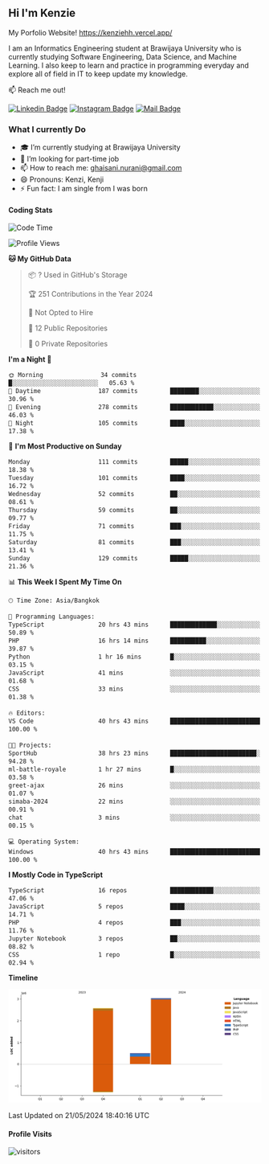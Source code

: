 ## Hi I'm Kenzie

My Porfolio Website!
https://kenziehh.vercel.app/

I am an Informatics Engineering student at Brawijaya University who is currently studying Software Engineering, Data Science, and Machine Learning. I also keep to learn and practice in programming everyday and explore all of field in IT to keep update my knowledge.

:mailbox: Reach me out!

[![Linkedin Badge](https://img.shields.io/badge/-Kenzie_Taqiyassar-0e76a8?style=flat&labelColor=0e76a8&logo=linkedin&logoColor=white)](https://www.linkedin.com/in/kenzie-taqiyassar-37458b1aa/) 
[![Instagram Badge](https://img.shields.io/badge/-@__kenziehh_-e84393?style=flat&labelColor=e84393&logo=instagram&logoColor=white)](https://www.instagram.com/_kenziehh/) 
[![Mail Badge](https://img.shields.io/badge/-ghaisani.nurani-c0392b?style=flat&labelColor=c0392b&logo=gmail&logoColor=white)](mailto:ghaisani.nurani@gmail.com)

### What I currently Do

- 🎓 I’m currently studying at Brawijaya University
- 💼 I’m looking for part-time job
- 📫 How to reach me: ghaisani.nurani@gmail.com
- 😄 Pronouns: Kenzi, Kenji
- ⚡ Fun fact: I am single from I was born

#### Coding Stats
<!--START_SECTION:waka-->
![Code Time](http://img.shields.io/badge/Code%20Time-381%20hrs%2058%20mins-blue)

![Profile Views](http://img.shields.io/badge/Profile%20Views-8-blue)

**🐱 My GitHub Data** 

> 📦 ? Used in GitHub's Storage 
 > 
> 🏆 251 Contributions in the Year 2024
 > 
> 🚫 Not Opted to Hire
 > 
> 📜 12 Public Repositories 
 > 
> 🔑 0 Private Repositories 
 > 
**I'm a Night 🦉** 

```text
🌞 Morning                34 commits          █░░░░░░░░░░░░░░░░░░░░░░░░   05.63 % 
🌆 Daytime                187 commits         ████████░░░░░░░░░░░░░░░░░   30.96 % 
🌃 Evening                278 commits         ████████████░░░░░░░░░░░░░   46.03 % 
🌙 Night                  105 commits         ████░░░░░░░░░░░░░░░░░░░░░   17.38 % 
```
📅 **I'm Most Productive on Sunday** 

```text
Monday                   111 commits         █████░░░░░░░░░░░░░░░░░░░░   18.38 % 
Tuesday                  101 commits         ████░░░░░░░░░░░░░░░░░░░░░   16.72 % 
Wednesday                52 commits          ██░░░░░░░░░░░░░░░░░░░░░░░   08.61 % 
Thursday                 59 commits          ██░░░░░░░░░░░░░░░░░░░░░░░   09.77 % 
Friday                   71 commits          ███░░░░░░░░░░░░░░░░░░░░░░   11.75 % 
Saturday                 81 commits          ███░░░░░░░░░░░░░░░░░░░░░░   13.41 % 
Sunday                   129 commits         █████░░░░░░░░░░░░░░░░░░░░   21.36 % 
```


📊 **This Week I Spent My Time On** 

```text
🕑︎ Time Zone: Asia/Bangkok

💬 Programming Languages: 
TypeScript               20 hrs 43 mins      █████████████░░░░░░░░░░░░   50.89 % 
PHP                      16 hrs 14 mins      ██████████░░░░░░░░░░░░░░░   39.87 % 
Python                   1 hr 16 mins        █░░░░░░░░░░░░░░░░░░░░░░░░   03.15 % 
JavaScript               41 mins             ░░░░░░░░░░░░░░░░░░░░░░░░░   01.68 % 
CSS                      33 mins             ░░░░░░░░░░░░░░░░░░░░░░░░░   01.38 % 

🔥 Editors: 
VS Code                  40 hrs 43 mins      █████████████████████████   100.00 % 

🐱‍💻 Projects: 
SportHub                 38 hrs 23 mins      ████████████████████████░   94.28 % 
ml-battle-royale         1 hr 27 mins        █░░░░░░░░░░░░░░░░░░░░░░░░   03.58 % 
greet-ajax               26 mins             ░░░░░░░░░░░░░░░░░░░░░░░░░   01.07 % 
simaba-2024              22 mins             ░░░░░░░░░░░░░░░░░░░░░░░░░   00.91 % 
chat                     3 mins              ░░░░░░░░░░░░░░░░░░░░░░░░░   00.15 % 

💻 Operating System: 
Windows                  40 hrs 43 mins      █████████████████████████   100.00 % 
```

**I Mostly Code in TypeScript** 

```text
TypeScript               16 repos            ████████████░░░░░░░░░░░░░   47.06 % 
JavaScript               5 repos             ████░░░░░░░░░░░░░░░░░░░░░   14.71 % 
PHP                      4 repos             ███░░░░░░░░░░░░░░░░░░░░░░   11.76 % 
Jupyter Notebook         3 repos             ██░░░░░░░░░░░░░░░░░░░░░░░   08.82 % 
CSS                      1 repo              █░░░░░░░░░░░░░░░░░░░░░░░░   02.94 % 
```



**Timeline**

![Lines of Code chart](https://raw.githubusercontent.com/kenziehh/kenziehh/master/assets/bar_graph.png)


 Last Updated on 21/05/2024 18:40:16 UTC
<!--END_SECTION:waka-->


#### Profile Visits

![visitors](https://visitor-badge.glitch.me/badge?page_id=kenziehh.kenziehh)





